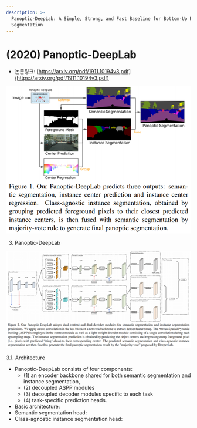 ```yaml
---
description: >-
  Panoptic-DeepLab: A Simple, Strong, and Fast Baseline for Bottom-Up Panoptic
  Segmentation
---
```


# \(2020\) Panoptic-DeepLab

* 논문링크: [https://arxiv.org/pdf/1911.10194v3.pdf](https://arxiv.org/pdf/1911.10194v3.pdf)

![](../.gitbook/assets/image%20%2872%29.png)



3. Panoptic-DeepLab

![](../.gitbook/assets/image%20%28132%29.png)

3.1. Architecture 

* Panoptic-DeepLab consists of four components: 
  * \(1\) an encoder backbone shared for both semantic segmentation and instance segmentation, 
  * \(2\) decoupled ASPP modules 
  * \(3\) decoupled decoder modules specific to each task
  * \(4\) task-specific prediction heads.
* Basic architecture:
* Semantic segmentation head:
* Class-agnostic instance segmentation head:





